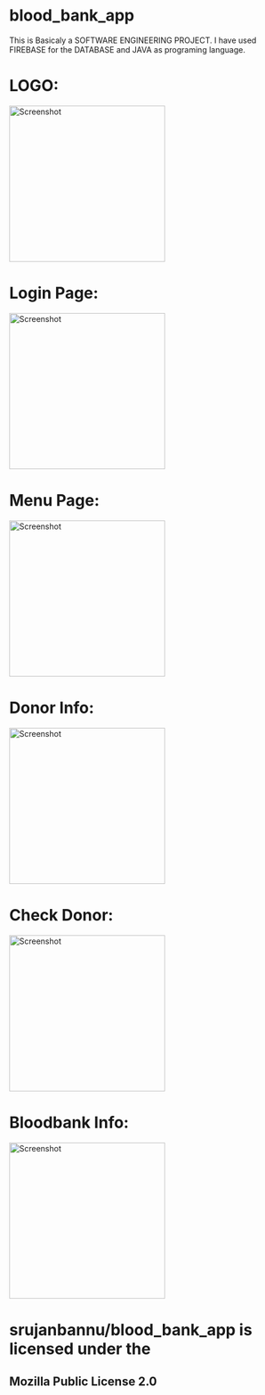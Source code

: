 # blood_bank_app
This is Basicaly a SOFTWARE ENGINEERING PROJECT.
I have used FIREBASE for the DATABASE and JAVA as programing language.

# LOGO:
<img src="blood.PNG" width="280px" alt="Screenshot" />

# Login Page:
<img src="loginPage.jpeg" width="280px" alt="Screenshot" />


# Menu Page:
<img src="menupage.jpeg" width="280px" alt="Screenshot" />

# Donor Info:
<img src="donorInfo.jpeg" width="280px" alt="Screenshot" />

# Check Donor:
<img src="checkdonor.jpeg" width="280px" alt="Screenshot" />

# Bloodbank Info:
<img src="bloodbankinfo.jpeg" width="280px" alt="Screenshot" />



# srujanbannu/blood_bank_app is licensed under the
## Mozilla Public License 2.0
